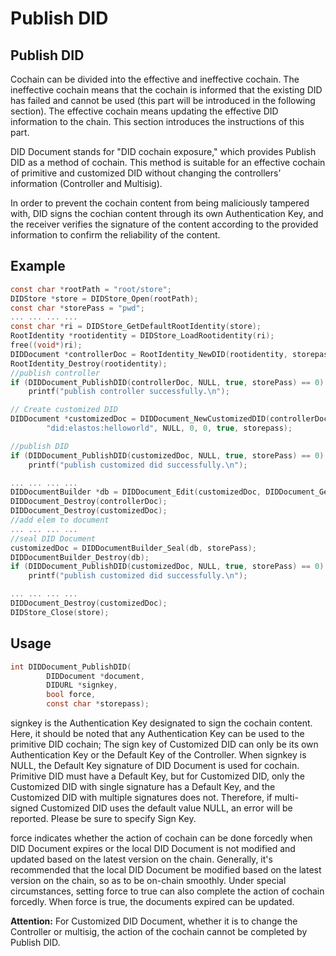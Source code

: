 # Publish DID

## Publish DID

Cochain can be divided into the effective and ineffective cochain. The ineffective cochain means that the cochain is informed that the existing DID has failed and cannot be used (this part will be introduced in the following section). The effective cochain means updating the effective DID information to the chain. This section introduces the instructions of this part.

DID Document stands for "DID cochain exposure," which provides Publish DID as a method of cochain. This method is suitable for an effective cochain of primitive and customized DID without changing the controllers’ information (Controller and Multisig).

In order to prevent the cochain content from being maliciously tampered with, DID signs the cochian content through its own Authentication Key, and the receiver verifies the signature of the content according to the provided information to confirm the reliability of the content.

## Example

```c
const char *rootPath = "root/store";
DIDStore *store = DIDStore_Open(rootPath);
const char *storePass = "pwd";
... ... ... ...
const char *ri = DIDStore_GetDefaultRootIdentity(store);
RootIdentity *rootidentity = DIDStore_LoadRootidentity(ri);
free((void*)ri);
DIDDocument *controllerDoc = RootIdentity_NewDID(rootidentity, storepass, "", true);
RootIdentity_Destroy(rootidentity);
//publish controller
if (DIDDocument_PublishDID(controllerDoc, NULL, true, storePass) == 0)
  	printf("publish controller successfully.\n");

// Create customized DID
DIDDocument *customizedDoc = DIDDocument_NewCustomizedDID(controllerDoc,
        "did:elastos:helloworld", NULL, 0, 0, true, storepass);

//publish DID
if (DIDDocument_PublishDID(customizedDoc, NULL, true, storePass) == 0)
  	printf("publish customized did successfully.\n");

... ... ... ...
DIDDocumentBuilder *db = DIDDocument_Edit(customizedDoc, DIDDocument_GetSubject(controllerDoc));
DIDDocument_Destroy(controllerDoc);
DIDDocument_Destroy(customizedDoc);
//add elem to document
... ... ... ... 
//seal DID Document
customizedDoc = DIDDocumentBuilder_Seal(db, storePass);
DIDDocumentBuilder_Destroy(db);
if (DIDDocument_PublishDID(customizedDoc, NULL, true, storePass) == 0)
  	printf("publish customized did successfully.\n");

... ... ... ...
DIDDocument_Destroy(customizedDoc);
DIDStore_Close(store);
```

## Usage

```c
int DIDDocument_PublishDID(
        DIDDocument *document,
        DIDURL *signkey,
        bool force,
        const char *storepass);
```

signkey is the Authentication Key designated to sign the cochain content. Here, it should be noted that any Authentication Key can be used to the primitive DID cochain; The sign key of Customized DID can only be its own Authentication Key or the Default Key of the Controller. When signkey is NULL, the Default Key signature of DID Document is used for cochain. Primitive DID must have a Default Key, but for Customized DID, only the Customized DID with single signature has a Default Key, and the Customized DID with multiple signatures does not. Therefore, if multi-signed Customized DID uses the default value NULL, an error will be reported. Please be sure to specify Sign Key.

force indicates whether the action of cochain can be done forcedly when DID Document expires or the local DID Document is not modified and updated based on the latest version on the chain. Generally, it's recommended that the local DID Document be modified based on the latest version on the chain, so as to be on-chain smoothly. Under special circumstances, setting force to true can also complete the action of cochain forcedly. When force is true, the documents expired can be updated.

**Attention:** For Customized DID Document, whether it is to change the Controller or multisig, the action of the cochain cannot be completed by Publish DID.
